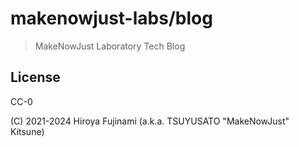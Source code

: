 # makenowjust-labs/blog

> MakeNowJust Laboratory Tech Blog

## License

CC-0

(C) 2021-2024 Hiroya Fujinami (a.k.a. TSUYUSATO "MakeNowJust" Kitsune)

